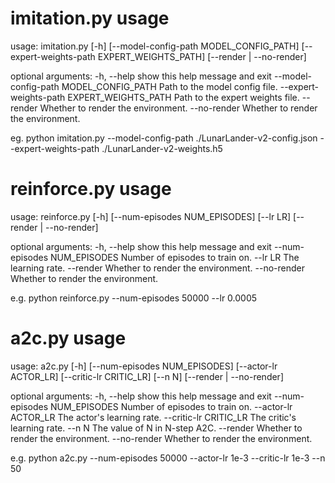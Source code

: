 # imitation.py usage


usage: imitation.py [-h] [--model-config-path MODEL_CONFIG_PATH]
                    [--expert-weights-path EXPERT_WEIGHTS_PATH]
                    [--render | --no-render]

optional arguments:
  -h, --help            show this help message and exit
  --model-config-path MODEL_CONFIG_PATH
                        Path to the model config file.
  --expert-weights-path EXPERT_WEIGHTS_PATH
                        Path to the expert weights file.
  --render              Whether to render the environment.
  --no-render           Whether to render the environment.

eg. python imitation.py --model-config-path ./LunarLander-v2-config.json --expert-weights-path ./LunarLander-v2-weights.h5

# reinforce.py usage

usage: reinforce.py [-h] [--num-episodes NUM_EPISODES] [--lr LR]
                    [--render | --no-render]

optional arguments:
  -h, --help            show this help message and exit
  --num-episodes NUM_EPISODES
                        Number of episodes to train on.
  --lr LR               The learning rate.
  --render              Whether to render the environment.
  --no-render           Whether to render the environment.

e.g. python reinforce.py --num-episodes 50000 --lr 0.0005

# a2c.py usage

usage: a2c.py [-h] [--num-episodes NUM_EPISODES] [--actor-lr ACTOR_LR]
              [--critic-lr CRITIC_LR] [--n N] [--render | --no-render]

optional arguments:
  -h, --help            show this help message and exit
  --num-episodes NUM_EPISODES
                        Number of episodes to train on.
  --actor-lr ACTOR_LR   The actor's learning rate.
  --critic-lr CRITIC_LR
                        The critic's learning rate.
  --n N                 The value of N in N-step A2C.
  --render              Whether to render the environment.
  --no-render           Whether to render the environment.

  e.g. python a2c.py --num-episodes 50000 --actor-lr 1e-3 --critic-lr 1e-3 --n 50